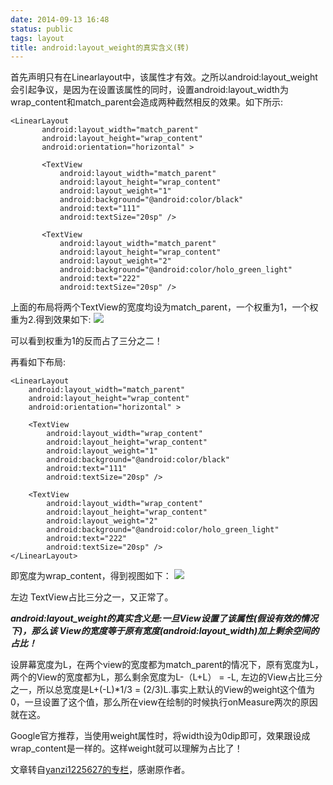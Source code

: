 ```yaml
---
date: 2014-09-13 16:48
status: public
tags: layout
title: android:layout_weight的真实含义(转)
---
```


首先声明只有在Linearlayout中，该属性才有效。之所以android:layout_weight会引起争议，是因为在设置该属性的同时，设置android:layout_width为wrap_content和match_parent会造成两种截然相反的效果。如下所示:

```
<LinearLayout  
       android:layout_width="match_parent"  
       android:layout_height="wrap_content"  
       android:orientation="horizontal" >  
  
       <TextView  
           android:layout_width="match_parent"  
           android:layout_height="wrap_content"  
           android:layout_weight="1"  
           android:background="@android:color/black"  
           android:text="111"  
           android:textSize="20sp" />  
  
       <TextView  
           android:layout_width="match_parent"  
           android:layout_height="wrap_content"  
           android:layout_weight="2"  
           android:background="@android:color/holo_green_light"  
           android:text="222"  
           android:textSize="20sp" />  
```

上面的布局将两个TextView的宽度均设为match_parent，一个权重为1，一个权重为2.得到效果如下:
![](http://img.blog.csdn.net/20140428205102328?watermark/2/text/aHR0cDovL2Jsb2cuY3Nkbi5uZXQveWFuemkxMjI1NjI3/font/5a6L5L2T/fontsize/400/fill/I0JBQkFCMA==/dissolve/70/gravity/Center)

可以看到权重为1的反而占了三分之二！

再看如下布局:

```
<LinearLayout  
    android:layout_width="match_parent"  
    android:layout_height="wrap_content"  
    android:orientation="horizontal" >  
  
    <TextView  
        android:layout_width="wrap_content"  
        android:layout_height="wrap_content"  
        android:layout_weight="1"  
        android:background="@android:color/black"  
        android:text="111"  
        android:textSize="20sp" />  
  
    <TextView  
        android:layout_width="wrap_content"  
        android:layout_height="wrap_content"  
        android:layout_weight="2"  
        android:background="@android:color/holo_green_light"  
        android:text="222"  
        android:textSize="20sp" />  
</LinearLayout>  
```

即宽度为wrap_content，得到视图如下：
![](http://img.blog.csdn.net/20140428205331750?watermark/2/text/aHR0cDovL2Jsb2cuY3Nkbi5uZXQveWFuemkxMjI1NjI3/font/5a6L5L2T/fontsize/400/fill/I0JBQkFCMA==/dissolve/70/gravity/Center)

左边 TextView占比三分之一，又正常了。

***android:layout_weight的真实含义是:一旦View设置了该属性(假设有效的情况下)，那么该 View的宽度等于原有宽度(android:layout_width)加上剩余空间的占比！***

设屏幕宽度为L，在两个view的宽度都为match_parent的情况下，原有宽度为L，两个的View的宽度都为L，那么剩余宽度为L-（L+L） = -L, 左边的View占比三分之一，所以总宽度是L+(-L)*1/3 = (2/3)L.事实上默认的View的weight这个值为0，一旦设置了这个值，那么所在view在绘制的时候执行onMeasure两次的原因就在这。

Google官方推荐，当使用weight属性时，将width设为0dip即可，效果跟设成wrap_content是一样的。这样weight就可以理解为占比了！

文章转自[yanzi1225627的专栏](http://blog.csdn.net/yanzi1225627/article/details/24667299)，感谢原作者。